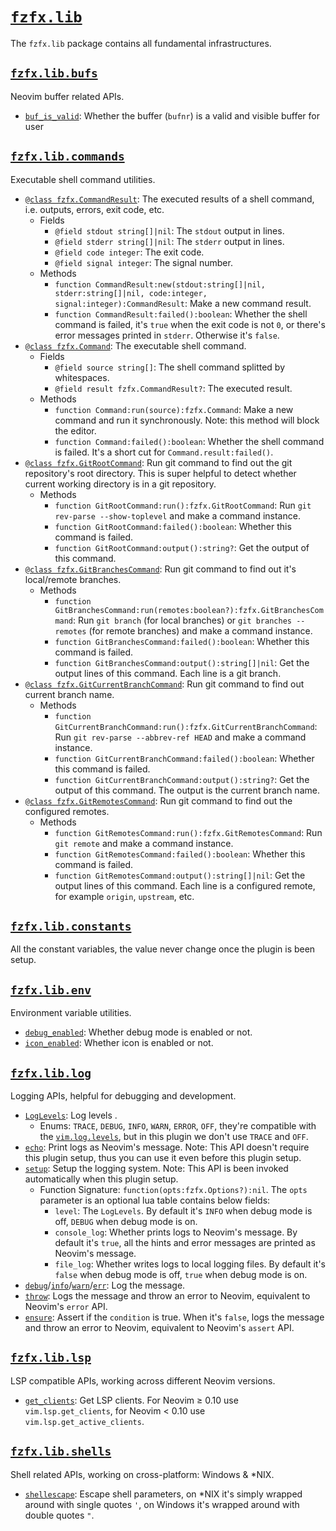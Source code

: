 # [`fzfx.lib`](https://github.com/linrongbin16/fzfx.nvim/tree/main/lua/fzfx/lib)

The `fzfx.lib` package contains all fundamental infrastructures.

## [`fzfx.lib.bufs`](https://github.com/linrongbin16/fzfx.nvim/blob/main/lua/fzfx/lib/bufs.lua)

Neovim buffer related APIs.

- [`buf_is_valid`](https://github.com/linrongbin16/fzfx.nvim/blob/6cde87c522460d4da2a9c657ce4615ce619cca45/lua/fzfx/lib/bufs.lua?plain=1#L5): Whether the buffer (`bufnr`) is a valid and visible buffer for user

## [`fzfx.lib.commands`](https://github.com/linrongbin16/fzfx.nvim/blob/main/lua/fzfx/lib/commands.lua)

Executable shell command utilities.

- [`@class fzfx.CommandResult`](https://github.com/linrongbin16/fzfx.nvim/blob/6cde87c522460d4da2a9c657ce4615ce619cca45/lua/fzfx/lib/commands.lua?plain=1#L14): The executed results of a shell command, i.e. outputs, errors, exit code, etc.
  - Fields
    - `@field stdout string[]|nil`: The `stdout` output in lines.
    - `@field stderr string[]|nil`: The `stderr` output in lines.
    - `@field code integer`: The exit code.
    - `@field signal integer`: The signal number.
  - Methods
    - `function CommandResult:new(stdout:string[]|nil, stderr:string[]|nil, code:integer, signal:integer):CommandResult`: Make a new command result.
    - `function CommandResult:failed():boolean`: Whether the shell command is failed, it's `true` when the exit code is not `0`, or there's error messages printed in `stderr`. Otherwise it's `false`.
- [`@class fzfx.Command`](https://github.com/linrongbin16/fzfx.nvim/blob/6cde87c522460d4da2a9c657ce4615ce619cca45/lua/fzfx/lib/commands.lua?plain=1#L50): The executable shell command.
  - Fields
    - `@field source string[]`: The shell command splitted by whitespaces.
    - `@field result fzfx.CommandResult?`: The executed result.
  - Methods
    - `function Command:run(source):fzfx.Command`: Make a new command and run it synchronously. Note: this method will block the editor.
    - `function Command:failed():boolean`: Whether the shell command is failed. It's a short cut for `Command.result:failed()`.
- [`@class fzfx.GitRootCommand`](https://github.com/linrongbin16/fzfx.nvim/blob/6cde87c522460d4da2a9c657ce4615ce619cca45/lua/fzfx/lib/commands.lua?plain=1#L98): Run git command to find out the git repository's root directory. This is super helpful to detect whether current working directory is in a git repository.
  - Methods
    - `function GitRootCommand:run():fzfx.GitRootCommand`: Run `git rev-parse --show-toplevel` and make a command instance.
    - `function GitRootCommand:failed():boolean`: Whether this command is failed.
    - `function GitRootCommand:output():string?`: Get the output of this command.
- [`@class fzfx.GitBranchesCommand`](https://github.com/linrongbin16/fzfx.nvim/blob/6cde87c522460d4da2a9c657ce4615ce619cca45/lua/fzfx/lib/commands.lua?plain=1#L134): Run git command to find out it's local/remote branches.
  - Methods
    - `function GitBranchesCommand:run(remotes:boolean?):fzfx.GitBranchesCommand`: Run `git branch` (for local branches) or `git branches --remotes` (for remote branches) and make a command instance.
    - `function GitBranchesCommand:failed():boolean`: Whether this command is failed.
    - `function GitBranchesCommand:output():string[]|nil`: Get the output lines of this command. Each line is a git branch.
- [`@class fzfx.GitCurrentBranchCommand`](https://github.com/linrongbin16/fzfx.nvim/blob/6cde87c522460d4da2a9c657ce4615ce619cca45/lua/fzfx/lib/commands.lua?plain=1#L171): Run git command to find out current branch name.
  - Methods
    - `function GitCurrentBranchCommand:run():fzfx.GitCurrentBranchCommand`: Run `git rev-parse --abbrev-ref HEAD` and make a command instance.
    - `function GitCurrentBranchCommand:failed():boolean`: Whether this command is failed.
    - `function GitCurrentBranchCommand:output():string?`: Get the output of this command. The output is the current branch name.
- [`@class fzfx.GitRemotesCommand`](https://github.com/linrongbin16/fzfx.nvim/blob/6cde87c522460d4da2a9c657ce4615ce619cca45/lua/fzfx/lib/commands.lua?plain=1#L208): Run git command to find out the configured remotes.
  - Methods
    - `function GitRemotesCommand:run():fzfx.GitRemotesCommand`: Run `git remote` and make a command instance.
    - `function GitRemotesCommand:failed():boolean`: Whether this command is failed.
    - `function GitRemotesCommand:output():string[]|nil`: Get the output lines of this command. Each line is a configured remote, for example `origin`, `upstream`, etc.

## [`fzfx.lib.constants`](https://github.com/linrongbin16/fzfx.nvim/blob/main/lua/fzfx/lib/constants.lua)

All the constant variables, the value never change once the plugin is been setup.

## [`fzfx.lib.env`](https://github.com/linrongbin16/fzfx.nvim/blob/main/lua/fzfx/lib/env.lua)

Environment variable utilities.

- [`debug_enabled`](https://github.com/linrongbin16/fzfx.nvim/blob/6cde87c522460d4da2a9c657ce4615ce619cca45/lua/fzfx/lib/env.lua?plain=1#L4): Whether debug mode is enabled or not.
- [`icon_enabled`](https://github.com/linrongbin16/fzfx.nvim/blob/6cde87c522460d4da2a9c657ce4615ce619cca45/lua/fzfx/lib/env.lua?plain=1#L9): Whether icon is enabled or not.

## [`fzfx.lib.log`](https://github.com/linrongbin16/fzfx.nvim/blob/main/lua/fzfx/lib/log.lua)

Logging APIs, helpful for debugging and development.

- [`LogLevels`](https://github.com/linrongbin16/fzfx.nvim/blob/6cde87c522460d4da2a9c657ce4615ce619cca45/lua/fzfx/lib/log.lua?plain=1#L5): Log levels .
  - Enums: `TRACE`, `DEBUG`, `INFO`, `WARN`, `ERROR`, `OFF`, they're compatible with the [`vim.log.levels`](https://neovim.io/doc/user/lua.html#log_levels), but in this plugin we don't use `TRACE` and `OFF`.
- [`echo`](https://github.com/linrongbin16/fzfx.nvim/blob/6cde87c522460d4da2a9c657ce4615ce619cca45/lua/fzfx/lib/log.lua?plain=1#L20): Print logs as Neovim's message. Note: This API doesn't require this plugin setup, thus you can use it even before this plugin setup.
- [`setup`](https://github.com/linrongbin16/fzfx.nvim/blob/6cde87c522460d4da2a9c657ce4615ce619cca45/lua/fzfx/lib/log.lua?plain=1#L56): Setup the logging system. Note: This API is been invoked automatically when this plugin setup.
  - Function Signature: `function(opts:fzfx.Options?):nil`. The `opts` parameter is an optional lua table contains below fields:
    - `level`: The `LogLevels`. By default it's `INFO` when debug mode is off, `DEBUG` when debug mode is on.
    - `console_log`: Whether prints logs to Neovim's message. By default it's `true`, all the hints and error messages are printed as Neovim's message.
    - `file_log`: Whether writes logs to local logging files. By default it's `false` when debug mode is off, `true` when debug mode is on.
- [`debug`](https://github.com/linrongbin16/fzfx.nvim/blob/6cde87c522460d4da2a9c657ce4615ce619cca45/lua/fzfx/lib/log.lua?plain=1#L68)/[`info`](https://github.com/linrongbin16/fzfx.nvim/blob/6cde87c522460d4da2a9c657ce4615ce619cca45/lua/fzfx/lib/log.lua?plain=1#L82)/[`warn`](https://github.com/linrongbin16/fzfx.nvim/blob/6cde87c522460d4da2a9c657ce4615ce619cca45/lua/fzfx/lib/log.lua?plain=1#L96)/[`err`](https://github.com/linrongbin16/fzfx.nvim/blob/6cde87c522460d4da2a9c657ce4615ce619cca45/lua/fzfx/lib/log.lua?plain=1#L110): Log the message.
- [`throw`](https://github.com/linrongbin16/fzfx.nvim/blob/6cde87c522460d4da2a9c657ce4615ce619cca45/lua/fzfx/lib/log.lua?plain=1#L124): Logs the message and throw an error to Neovim, equivalent to Neovim's `error` API.
- [`ensure`](https://github.com/linrongbin16/fzfx.nvim/blob/6cde87c522460d4da2a9c657ce4615ce619cca45/lua/fzfx/lib/log.lua?plain=1#L140): Assert if the `condition` is true. When it's `false`, logs the message and throw an error to Neovim, equivalent to Neovim's `assert` API.

## [`fzfx.lib.lsp`](https://github.com/linrongbin16/fzfx.nvim/blob/e136dc76a691a5c6a79d25a8f87d677d41952ea1/lua/fzfx/lib/lsp.lua)

LSP compatible APIs, working across different Neovim versions.

- [`get_clients`](https://github.com/linrongbin16/fzfx.nvim/blob/e136dc76a691a5c6a79d25a8f87d677d41952ea1/lua/fzfx/lib/lsp.lua#L6): Get LSP clients. For Neovim &ge; 0.10 use `vim.lsp.get_clients`, for Neovim &lt; 0.10 use `vim.lsp.get_active_clients`.

## [`fzfx.lib.shells`](https://github.com/linrongbin16/fzfx.nvim/blob/main/lua/fzfx/lib/shells.lua)

Shell related APIs, working on cross-platform: Windows & \*NIX.

- [`shellescape`](https://github.com/linrongbin16/fzfx.nvim/blob/e136dc76a691a5c6a79d25a8f87d677d41952ea1/lua/fzfx/lib/shells.lua#L8): Escape shell parameters, on \*NIX it's simply wrapped around with single quotes `'`, on Windows it's wrapped around with double quotes `"`.
